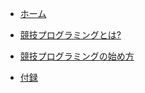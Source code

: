 - [ホーム](/)

- [競技プログラミングとは?](about-compro)

- [競技プログラミングの始め方](getting-started)

<!-- - [環境構築について](create-env)-->

- [付録](appendix)
